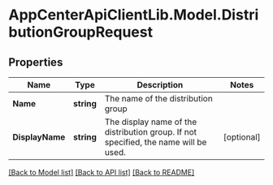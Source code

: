 # AppCenterApiClientLib.Model.DistributionGroupRequest
## Properties

Name | Type | Description | Notes
------------ | ------------- | ------------- | -------------
**Name** | **string** | The name of the distribution group | 
**DisplayName** | **string** | The display name of the distribution group. If not specified, the name will be used. | [optional] 

[[Back to Model list]](../README.md#documentation-for-models) [[Back to API list]](../README.md#documentation-for-api-endpoints) [[Back to README]](../README.md)

